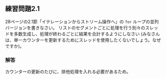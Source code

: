 ## 練習問題2.1

28ページの2.1節「イテレーションからストリーム操作へ」の `for` ループの並列バージョンを書きなさい。
リストのセグメントごとに処理を行う別々のスレッドを多数生成し、処理が終わるごとに結果を合計するようにしなさい 
(みなさんは、単一カウンターを更新するためにスレッドを使用したくないでしょう。なぜですか)。

### 解答

カウンターの更新のたびに、排他処理を入れる必要があるため。
